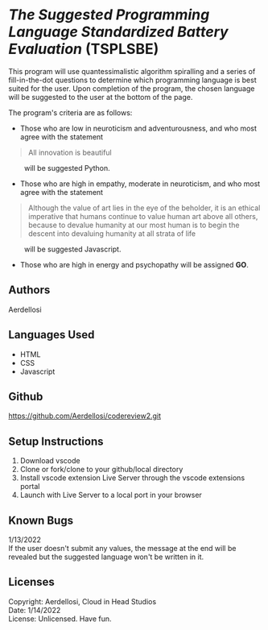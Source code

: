# *The Suggested Programming Language Standardized Battery Evaluation* (TSPLSBE)  

This program will use quantessimalistic algorithm spiralling and a series of fill-in-the-dot questions to determine which programming language is best suited for the user. Upon completion of the program, the chosen language will be suggested to the user at the bottom of the page.

The program's criteria are as follows: 
  * Those who are low in neuroticism and adventurousness, and who most agree with the statement 

> All innovation is beautiful

 &nbsp; &nbsp; &nbsp; &nbsp; will be suggested Python.
  * Those who are high in empathy, moderate in neuroticism, and who most agree with the statement
  
>Although the value of art lies in the eye of the beholder, it is an ethical imperative that humans continue to value human art above all others, because to devalue humanity at our most human is to begin the descent into devaluing humanity at all strata of life
  
&nbsp; &nbsp; &nbsp; &nbsp; will be suggested Javascript.
 * Those who are high in energy and psychopathy will be assigned **GO**.

## Authors

Aerdellosi

## Languages Used

* HTML
* CSS
* Javascript


## Github 

<https://github.com/Aerdellosi/codereview2.git>

## Setup Instructions

1. Download vscode
2. Clone or fork/clone to your github/local directory
3. Install vscode extension Live Server through the vscode extensions portal
4. Launch with Live Server to a local port in your browser

## Known Bugs
1/13/2022  
If the user doesn't submit any values, the message at the end will be revealed but the suggested language won't be written in it.

## Licenses

Copyright: Aerdellosi, Cloud in Head Studios  
Date: 1/14/2022  
License: Unlicensed. Have fun.